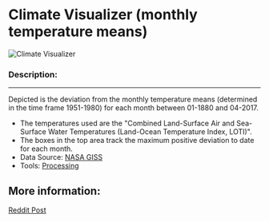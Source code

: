 # Climate Visualizer (monthly temperature means)


![Climate Visualizer](https://thumbs.gfycat.com/SmoggySlightAmericanratsnake-size_restricted.gif)

### Description:
------
Depicted is the deviation from the monthly temperature means (determined in the time frame 1951-1980) for each month between 01-1880 and 04-2017. 

* The temperatures used are the "Combined Land-Surface Air and Sea-Surface Water Temperatures (Land-Ocean Temperature Index, LOTI)".
* The boxes in the top area track the maximum positive deviation to date for each month. 
* Data Source: [NASA GISS](https://data.giss.nasa.gov/gistemp/)
* Tools: [Processing](https://processing.org/)

More information: 
------
[Reddit Post](https://www.reddit.com/r/dataisbeautiful/comments/6ftjkv/earth_surface_temperature_deviations_from_the/)
